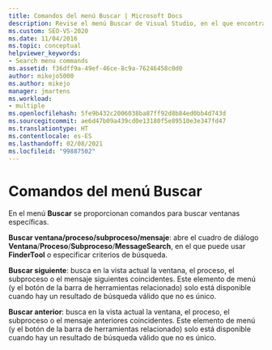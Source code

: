 ```yaml
---
title: Comandos del menú Buscar | Microsoft Docs
description: Revise el menú Buscar de Visual Studio, en el que encontrará comandos que sirven para buscar ventanas específicas. Utilice las opciones Buscar ventana, Buscar proceso, Buscar subproceso, Buscar mensaje, Buscar siguiente y Buscar anterior.
ms.custom: SEO-VS-2020
ms.date: 11/04/2016
ms.topic: conceptual
helpviewer_keywords:
- Search menu commands
ms.assetid: f36dff9a-49ef-46ce-8c9a-76246458c0d0
author: mikejo5000
ms.author: mikejo
manager: jmartens
ms.workload:
- multiple
ms.openlocfilehash: 5fe9b432c2006038ba87ff92d8b84ed0bb4d743d
ms.sourcegitcommit: ae6d47b09a439cd0e13180f5e89510e3e347fd47
ms.translationtype: HT
ms.contentlocale: es-ES
ms.lasthandoff: 02/08/2021
ms.locfileid: "99887502"
---
```

# <a name="search-menu-commands"></a>Comandos del menú Buscar
En el menú **Buscar** se proporcionan comandos para buscar ventanas específicas.

 **Buscar ventana/proceso/subproceso/mensaje**: abre el cuadro de diálogo **Ventana**/**Proceso**/**Subproceso**/**MessageSearch**, en el que puede usar **FinderTool** o especificar criterios de búsqueda.

 **Buscar siguiente**: busca en la vista actual la ventana, el proceso, el subproceso o el mensaje siguientes coincidentes. Este elemento de menú (y el botón de la barra de herramientas relacionado) solo está disponible cuando hay un resultado de búsqueda válido que no es único.

 **Buscar anterior**: busca en la vista actual la ventana, el proceso, el subproceso o el mensaje anteriores coincidentes. Este elemento de menú (y el botón de la barra de herramientas relacionado) solo está disponible cuando hay un resultado de búsqueda válido que no es único.